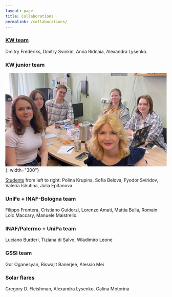```yaml
---
layout: page
title: Collaborations
permalink: /collaborations/
---
```


### [KW team](http://www.ioffe.ru/LEA/staff.html)
Dmitry Frederiks, Dmitry Svinkin, Anna Ridnaia, Alexandra Lysenko.

### KW junior team
![photo](/assets/images/students.JPG){: width="300"}

[Students](/teaching.md) from left to right: Polina Krupina, Sofia Belova, Fyodor Sviridov, Valeria Ishutina, Julia Epifanova.

### UniFe + INAF-Bologna team
Filippo Frontera, Cristiano Guidorzi, Lorenzo Amati, Mattia Bulla, Romain Loic Maccary, Manuele Maistrello.

### INAF/Palermo + UniPa team
Luciano Burderi, Tiziana di Salvo, Wladimiro Leone

### GSSI team
Gor Oganesyan, Biswajit Banerjee, Alessio Mei

### Solar flares
Gregory D. Fleishman, Alexandra Lysenko, Galina Motorina
